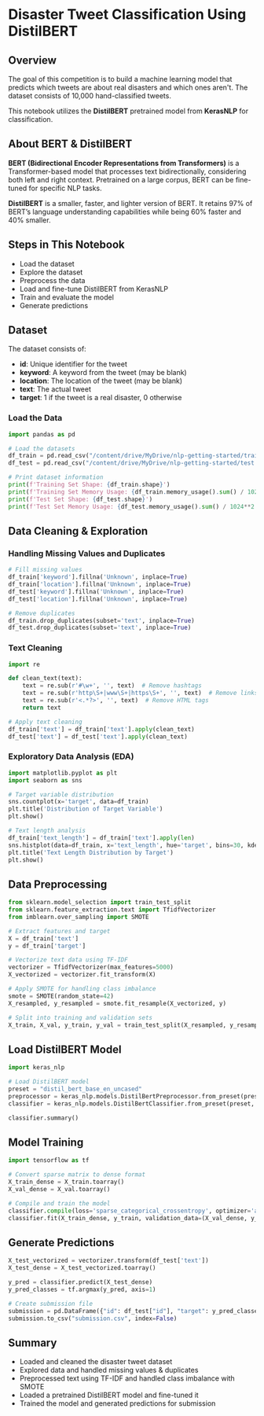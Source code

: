 # Disaster Tweet Classification Using DistilBERT

## Overview
The goal of this competition is to build a machine learning model that predicts which tweets are about real disasters and which ones aren't. The dataset consists of 10,000 hand-classified tweets.

This notebook utilizes the **DistilBERT** pretrained model from **KerasNLP** for classification.

## About BERT & DistilBERT
**BERT (Bidirectional Encoder Representations from Transformers)** is a Transformer-based model that processes text bidirectionally, considering both left and right context. Pretrained on a large corpus, BERT can be fine-tuned for specific NLP tasks.

**DistilBERT** is a smaller, faster, and lighter version of BERT. It retains 97% of BERT’s language understanding capabilities while being 60% faster and 40% smaller.

## Steps in This Notebook
- Load the dataset
- Explore the dataset
- Preprocess the data
- Load and fine-tune DistilBERT from KerasNLP
- Train and evaluate the model
- Generate predictions

## Dataset
The dataset consists of:
- **id**: Unique identifier for the tweet
- **keyword**: A keyword from the tweet (may be blank)
- **location**: The location of the tweet (may be blank)
- **text**: The actual tweet
- **target**: 1 if the tweet is a real disaster, 0 otherwise

### Load the Data
```python
import pandas as pd

# Load the datasets
df_train = pd.read_csv("/content/drive/MyDrive/nlp-getting-started/train.csv")
df_test = pd.read_csv("/content/drive/MyDrive/nlp-getting-started/test.csv")

# Print dataset information
print(f'Training Set Shape: {df_train.shape}')
print(f'Training Set Memory Usage: {df_train.memory_usage().sum() / 1024**2:.2f} MB')
print(f'Test Set Shape: {df_test.shape}')
print(f'Test Set Memory Usage: {df_test.memory_usage().sum() / 1024**2:.2f} MB')
```

## Data Cleaning & Exploration

### Handling Missing Values and Duplicates
```python
# Fill missing values
df_train['keyword'].fillna('Unknown', inplace=True)
df_train['location'].fillna('Unknown', inplace=True)
df_test['keyword'].fillna('Unknown', inplace=True)
df_test['location'].fillna('Unknown', inplace=True)

# Remove duplicates
df_train.drop_duplicates(subset='text', inplace=True)
df_test.drop_duplicates(subset='text', inplace=True)
```

### Text Cleaning
```python
import re

def clean_text(text):
    text = re.sub(r'#\w+', '', text)  # Remove hashtags
    text = re.sub(r'http\S+|www\S+|https\S+', '', text)  # Remove links
    text = re.sub(r'<.*?>', '', text)  # Remove HTML tags
    return text

# Apply text cleaning
df_train['text'] = df_train['text'].apply(clean_text)
df_test['text'] = df_test['text'].apply(clean_text)
```

### Exploratory Data Analysis (EDA)
```python
import matplotlib.pyplot as plt
import seaborn as sns

# Target variable distribution
sns.countplot(x='target', data=df_train)
plt.title('Distribution of Target Variable')
plt.show()

# Text length analysis
df_train['text_length'] = df_train['text'].apply(len)
sns.histplot(data=df_train, x='text_length', hue='target', bins=30, kde=True)
plt.title('Text Length Distribution by Target')
plt.show()
```

## Data Preprocessing
```python
from sklearn.model_selection import train_test_split
from sklearn.feature_extraction.text import TfidfVectorizer
from imblearn.over_sampling import SMOTE

# Extract features and target
X = df_train['text']
y = df_train['target']

# Vectorize text data using TF-IDF
vectorizer = TfidfVectorizer(max_features=5000)
X_vectorized = vectorizer.fit_transform(X)

# Apply SMOTE for handling class imbalance
smote = SMOTE(random_state=42)
X_resampled, y_resampled = smote.fit_resample(X_vectorized, y)

# Split into training and validation sets
X_train, X_val, y_train, y_val = train_test_split(X_resampled, y_resampled, test_size=0.2, random_state=42)
```

## Load DistilBERT Model
```python
import keras_nlp

# Load DistilBERT model
preset = "distil_bert_base_en_uncased"
preprocessor = keras_nlp.models.DistilBertPreprocessor.from_preset(preset, sequence_length=160)
classifier = keras_nlp.models.DistilBertClassifier.from_preset(preset, preprocessor=preprocessor, num_classes=2)

classifier.summary()
```

## Model Training
```python
import tensorflow as tf

# Convert sparse matrix to dense format
X_train_dense = X_train.toarray()
X_val_dense = X_val.toarray()

# Compile and train the model
classifier.compile(loss='sparse_categorical_crossentropy', optimizer='adam', metrics=['accuracy'])
classifier.fit(X_train_dense, y_train, validation_data=(X_val_dense, y_val), epochs=2, batch_size=32)
```

## Generate Predictions
```python
X_test_vectorized = vectorizer.transform(df_test['text'])
X_test_dense = X_test_vectorized.toarray()

y_pred = classifier.predict(X_test_dense)
y_pred_classes = tf.argmax(y_pred, axis=1)

# Create submission file
submission = pd.DataFrame({"id": df_test["id"], "target": y_pred_classes.numpy()})
submission.to_csv("submission.csv", index=False)
```

## Summary
- Loaded and cleaned the disaster tweet dataset
- Explored data and handled missing values & duplicates
- Preprocessed text using TF-IDF and handled class imbalance with SMOTE
- Loaded a pretrained DistilBERT model and fine-tuned it
- Trained the model and generated predictions for submission
